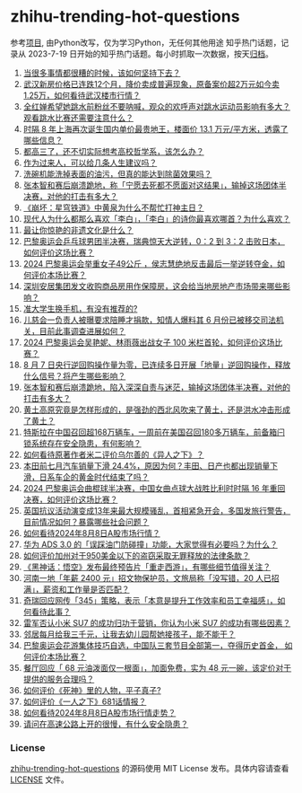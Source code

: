 # zhihu-trending-hot-questions
参考[项目](https://github.com/justjavac/zhihu-trending-hot-questions), 由Python改写，仅为学习Python，无任何其他用途
知乎热门话题，记录从 2023-7-19
日开始的知乎热门话题。每小时抓取一次数据，按天[归档](./data)。
<!-- BEGIN -->
<!-- 最后更新时间 2024-08-08 03:22:19.455354 -->
1. [当很多事情都很糟的时候，该如何坚持下去？](https://www.zhihu.com/question/663444281)
1. [武汉新房价格已连跌12个月，降价卖成普遍现象，原备案价超2万元如今卖1.25万，如何看待武汉楼市行情？](https://www.zhihu.com/question/663659087)
1. [全红婵希望她跳水前粉丝不要呐喊，观众的欢呼声对跳水运动员影响有多大？观看跳水比赛还需要注意什么？](https://www.zhihu.com/question/663673049)
1. [时隔 8 年上海再次诞生国内单价最贵地王，楼面价 13.1 万元/平方米，透露了哪些信息？](https://www.zhihu.com/question/663708010)
1. [都高三了，还不切实际想考高校哲学系，该怎么办？](https://www.zhihu.com/question/663588695)
1. [作为过来人，可以给几条人生建议吗？](https://www.zhihu.com/question/663377590)
1. [洗碗机能洗掉表面的油污，但真的能达到除菌效果吗？](https://www.zhihu.com/question/660999066)
1. [张本智和赛后崩溃跪地，称「宁愿去死都不愿面对这结果」，输掉这场团体半决赛，对他的打击有多大？](https://www.zhihu.com/question/663731384)
1. [《崩坏：星穹铁道》中黄泉为什么不帮忙打神主日？](https://www.zhihu.com/question/661078101)
1. [现代人为什么都那么喜欢「李白」，「李白」的诗你最喜欢哪首？为什么喜欢？](https://www.zhihu.com/question/663462360)
1. [最让你惊艳的非遗文化是什么？](https://www.zhihu.com/question/663110746)
1. [巴黎奥运会乒乓球男团半决赛，瑞典惊天大逆转，0：2 到 3：2 击败日本，如何评价这场比赛？](https://www.zhihu.com/question/663715653)
1. [2024 巴黎奥运会举重女子49公斤 ，侯志慧绝地反击最后一举逆转夺金，如何评价本场比赛？](https://www.zhihu.com/question/663711289)
1. [深圳安居集团发文收购商品房用作保障房，这会给当地房地产市场带来哪些影响？](https://www.zhihu.com/question/663699448)
1. [准大学生换手机，有没有推荐的?](https://www.zhihu.com/question/663497714)
1. [儿慈会一负责人被曝要求陪睡才捐款，知情人爆料其 6 月份已被移交司法机关，目前此事调查进展如何？](https://www.zhihu.com/question/663591367)
1. [2024 巴黎奥运会吴艳妮、林雨薇出战女子 100 米栏首轮，如何评价这场比赛？](https://www.zhihu.com/question/663677687)
1. [8 月 7 日央行逆回购操作量为零，已连续多日开展「地量」逆回购操作，释放什么信号？将产生哪些影响？](https://www.zhihu.com/question/663659823)
1. [张本智和赛后崩溃跪地，陷入深深自责与迷茫，输掉这场团体半决赛，对他的打击有多大？](https://www.zhihu.com/question/663731384)
1. [黄土高原究竟是怎样形成的，是强劲的西北风吹来了黄土，还是洪水冲击形成了黄土？](https://www.zhihu.com/question/662259785)
1. [特斯拉在中国召回超168万辆车，一周前在美国召回180多万辆车，前备箱闩锁系统存在安全隐患，有何影响？](https://www.zhihu.com/question/663659089)
1. [如何看待原著作者米二评价乌尔善的《异人之下》？](https://www.zhihu.com/question/663033010)
1. [本田前七月汽车销量下滑 24.4%，原因为何？丰田、日产也都出现销量下滑，日系车企的黄金时代结束了吗？](https://www.zhihu.com/question/663495810)
1. [2024 巴黎奥运会曲棍球半决赛，中国女曲点球大战胜比利时时隔 16 年重回决赛，如何评价这场比赛？](https://www.zhihu.com/question/663713461)
1. [英国抗议活动演变成13年来最大规模骚乱，首相紧急开会，多国发旅行警告，目前情况如何？暴露哪些社会问题？](https://www.zhihu.com/question/663659088)
1. [如何看待2024年8月8日A股市场行情？](https://www.zhihu.com/question/663654752)
1. [华为 ADS 3.0 的「误踩油门防碰撞」功能，大家觉得有必要吗？为什么？](https://www.zhihu.com/question/663604690)
1. [如何评价加州对于950美金以下的盗窃采取无罪释放的法律条款？](https://www.zhihu.com/question/381689306)
1. [《黑神话：悟空》发布最终预告片「重走西游」，有哪些细节值得关注？](https://www.zhihu.com/question/663744995)
1. [河南一地「年薪 2400 元」招文物保护员，文旅局称「没写错，20 人已招满」，薪资和工作量是否匹配？](https://www.zhihu.com/question/662543011)
1. [奇瑞回应网传「345」策略，表示「本意是提升工作效率和员工幸福感」，如何看待此事？](https://www.zhihu.com/question/663691195)
1. [雷军否认小米 SU7 的成功归功于营销，你认为小米 SU7 的成功有哪些因素？](https://www.zhihu.com/question/663089112)
1. [邻居每月给我三千元，让我去幼儿园帮她接孩子，能不能干？](https://www.zhihu.com/question/615045871)
1. [巴黎奥运会花游集体技巧自选，中国队三套节目全部第一，夺得历史首金， 如何评价本场比赛？](https://www.zhihu.com/question/663711329)
1. [餐厅回应「 68 元油泼面仅一根面」，加面免费，实为 48 元一碗，该定价对于提供的服务合理吗？](https://www.zhihu.com/question/663273162)
1. [如何评价《死神》里的人物，平子真子?](https://www.zhihu.com/question/398885182)
1. [如何评价《一人之下》681话情报？](https://www.zhihu.com/question/663676787)
1. [如何看待2024年8月8日A股市场行情走势？](https://www.zhihu.com/question/663679010)
1. [请问在高速公路上开的很慢，有什么安全隐患？](https://www.zhihu.com/question/663326581)
<!-- END -->
### License
[zhihu-trending-hot-questions](https://github.com/yaogengzhu/zhihu-trending-hot-questions)
的源码使用 MIT License 发布。具体内容请查看 [LICENSE](./LICENSE) 文件。
